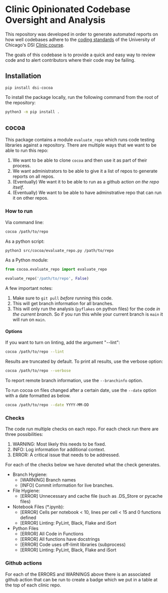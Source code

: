 # Clinic Opinionated Codebase Oversight and Analysis

This repository was developed in order to generate automated reports on how well codebases adhere to the [coding standards](https://github.com/dsi-clinic/coding-standards) of the University of Chicago's DSI [Clinic course](https://datascience.uchicago.edu/education/data-science-clinic/).

The goals of this codebase is to provide a quick and easy way to review code and to alert contributors where their code may be failing.

## Installation

```pip install dsi-cocoa```

To install the package locally, run the following command from the root of the repository:
```bash
python3 -m pip install .
```

## cocoa

This package contains a module `evaluate_repo` which runs code testing libraries against a repository. There are multiple ways that we want to be able to run this repo:

1. We want to be able to clone `cocoa` and then use it as part of their process.
2. We want administrators to be able to give it a list of repos to generate reports on all repos.
3. (Eventually) We want it to be able to run as a github action _on the repo itself_.
4. (Eventually) We want to be able to have adminstrative repo that can run it on other repos.

### How to run

Via command line: 
```bash
cocoa /path/to/repo
```

As a python script: 
```bash
python3 src/cocoa/evaluate_repo.py /path/to/repo
```

As a Python module:
```python
from cocoa.evaluate_repo import evaluate_repo

evaluate_repo('/path/to/repo', False)
```

A few important notes:

1. Make sure to `git pull` _before_ running this code.
1. This will get branch information for all branches.
1. This will only run the analysis (`pyflakes` on python files) for the code _in the current branch_. So if you run this while your current branch is `main` it will run on `main`.

#### Options
If you want to turn on linting, add the argument "--lint":

```bash
cocoa /path/to/repo --lint
```

Results are truncated by default. To print all results, use the verbose option:

```bash
cocoa /path/to/repo --verbose
```

To report remote branch information, use the `--branchinfo` option.

To run cocoa on files changed after a certain date, use the `--date` option with a date formatted as below.
```bash
cocoa /path/to/repo --date YYYY-MM-DD
```


### Checks

The code run multiple checks on each repo. For each check run there are three possibilities:

1. WARNING: Most likely this needs to be fixed. 
1. INFO: Log information for additional context.
1. ERROR: A critical issue that needs to be addressed.

For each of the checks below we have denoted what the check generates.

- Branch Hygiene:
    - [WARNING] Branch names 
    - [INFO] Commit information for live branches.
- File Hygiene:
    - [ERROR] Unnecessary and cache file (such as .DS\_Store or pycache files)
- Notebook Files (*.ipynb):
    - [ERROR] Cells per notebook < 10, lines per cell < 15 and 0 functions defined
    - [ERROR] Linting: PyLint, Black, Flake and iSort
- Python Files
    - [ERROR] All Code in Functions
    - [ERROR] All functions have docstrings
    - [ERROR] Code uses off-limit libraries (subprocess)
    - [ERROR] Linting: PyLint, Black, Flake and iSort
    
### Github actions

For each of the ERRORS and WARNINGS above there is an associated github action that can be run to create a badge which we put in a table at the top of each clinic repo.

